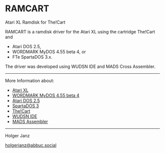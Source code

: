 # RAMCART

Atari XL Ramdisk for The!Cart

RAMCART is a ramdisk driver for the Atari XL using the cartridge The!Cart and
* Atari DOS 2.5,
* WORDMARK MyDOS 4.55 beta 4, or
* FTe SpartaDOS 3.x.

The driver was developed using WUDSN IDE and MADS Cross Assembler.

---

More Information about:

- [Atari XL](https://en.wikipedia.org/wiki/Atari_8-bit_family)
- [WORDMARK MyDOS 4.55 beta 4](http://www.mathyvannisselroy.nl/mydos.htm)
- [Atari DOS 2.5](https://en.wikipedia.org/wiki/Atari_DOS#2.5)
- [SpartaDOS 3](https://atariwiki.org/wiki/Wiki.jsp?page=SpartaDOS#section-SpartaDOS-SpartaDOS3.2gAnd3.2gxDated6494.)
- [The!Cart](http://www.mega-hz.de/Angebote/THE!CART/THE!CART_EN.htm)
- [WUDSN IDE](http://www.wudsn.com/index.php/ide)
- [MADS Assembler](http://mads.atari8.info/mads_eng.html)

---

Holger Janz

<holgerjanz@abbuc.social>



